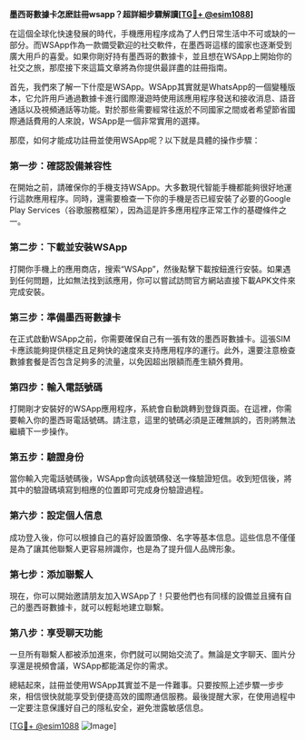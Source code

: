 **墨西哥數據卡怎麽註冊wsapp？超詳細步驟解讀[[TG💪+ @esim1088](https://t.me/s/esim1088)]**

在這個全球化快速發展的時代，手機應用程序成為了人們日常生活中不可或缺的一部分。而WSApp作為一款備受歡迎的社交軟件，在墨西哥這樣的國家也逐漸受到廣大用戶的喜愛。如果你剛好持有墨西哥的數據卡，並且想在WSApp上開始你的社交之旅，那麼接下來這篇文章將為你提供最詳盡的註冊指南。

首先，我們來了解一下什麼是WSApp。WSApp其實就是WhatsApp的一個變種版本，它允許用戶通過數據卡進行國際漫遊時使用該應用程序發送和接收消息、語音通話以及視頻通話等功能。對於那些需要經常往返於不同國家之間或者希望節省國際通話費用的人來說，WSApp是一個非常實用的選擇。

那麼，如何才能成功註冊並使用WSApp呢？以下就是具體的操作步驟：

### 第一步：確認設備兼容性
在開始之前，請確保你的手機支持WSApp。大多數現代智能手機都能夠很好地運行這款應用程序。同時，還需要檢查一下你的手機是否已經安裝了必要的Google Play Services（谷歌服務框架），因為這是許多應用程序正常工作的基礎條件之一。

### 第二步：下載並安裝WSApp
打開你手機上的應用商店，搜索“WSApp”，然後點擊下載按鈕進行安裝。如果遇到任何問題，比如無法找到該應用，你可以嘗試訪問官方網站直接下載APK文件來完成安裝。

### 第三步：準備墨西哥數據卡
在正式啟動WSApp之前，你需要確保自己有一張有效的墨西哥數據卡。這張SIM卡應該能夠提供穩定且足夠快的速度來支持應用程序的運行。此外，還要注意檢查數據套餐是否包含足夠多的流量，以免因超出限額而產生額外費用。

### 第四步：輸入電話號碼
打開剛才安裝好的WSApp應用程序，系統會自動跳轉到登錄頁面。在這裡，你需要輸入你的墨西哥電話號碼。請注意，這里的號碼必須是正確無誤的，否則將無法繼續下一步操作。

### 第五步：驗證身份
當你輸入完電話號碼後，WSApp會向該號碼發送一條驗證短信。收到短信後，將其中的驗證碼填寫到相應的位置即可完成身份驗證過程。

### 第六步：設定個人信息
成功登入後，你可以根據自己的喜好設置頭像、名字等基本信息。這些信息不僅僅是為了讓其他聯繫人更容易辨識你，也是為了提升個人品牌形象。

### 第七步：添加聯繫人
現在，你可以開始邀請朋友加入WSApp了！只要他們也有同樣的設備並且擁有自己的墨西哥數據卡，就可以輕鬆地建立聯繫。

### 第八步：享受聊天功能
一旦所有聯繫人都被添加進來，你們就可以開始交流了。無論是文字聊天、圖片分享還是視頻會議，WSApp都能滿足你的需求。

總結起來，註冊並使用WSApp其實並不是一件難事。只要按照上述步驟一步步來，相信很快就能享受到便捷高效的國際通信服務。最後提醒大家，在使用過程中一定要注意保護好自己的隱私安全，避免泄露敏感信息。

[[TG💪+ @esim1088](https://t.me/s/esim1088) ![Image](https://i.postimg.cc/4NQfJmqS/Snipaste-2025-05-13-00-14-12.png)]